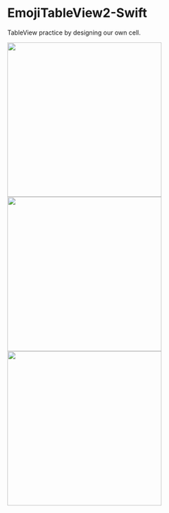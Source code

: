 # EmojiTableView2-Swift
TableView practice by designing our own cell.

<p float="left">
<img src="https://user-images.githubusercontent.com/113794954/213492984-2e1cc035-fd1a-4a3e-ba54-5728952729e5.png" width="350"/>
<img src="https://user-images.githubusercontent.com/113794954/213492974-c3872c55-6141-49e7-8e46-fc7c8ab4de9a.png" width="350"/>
<img src="https://user-images.githubusercontent.com/113794954/213492982-485c2676-b94a-47d4-94ea-44f682c69c5e.png" width="350"/>
